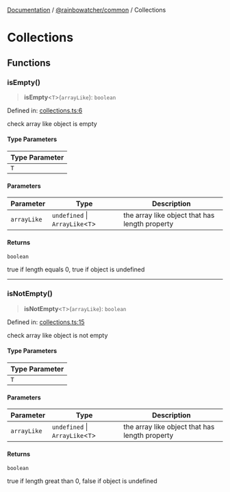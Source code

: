 [Documentation](../../README.md) / [@rainbowatcher/common](../README.md) / Collections

# Collections

## Functions

### isEmpty()

> **isEmpty**\<`T`\>(`arrayLike`): `boolean`

Defined in: [collections.ts:6](https://github.com/rainbowatcher/js-utils/blob/171183ea5be889d9b10be4cf6c406f1643ecac55/packages/common/src/collections.ts#L6)

check array like object is empty

#### Type Parameters

| Type Parameter |
| -------------- |
| `T`            |

#### Parameters

| Parameter   | Type                              | Description                                    |
| ----------- | --------------------------------- | ---------------------------------------------- |
| `arrayLike` | `undefined` \| `ArrayLike`\<`T`\> | the array like object that has length property |

#### Returns

`boolean`

true if length equals 0, true if object is undefined

---

### isNotEmpty()

> **isNotEmpty**\<`T`\>(`arrayLike`): `boolean`

Defined in: [collections.ts:15](https://github.com/rainbowatcher/js-utils/blob/171183ea5be889d9b10be4cf6c406f1643ecac55/packages/common/src/collections.ts#L15)

check array like object is not empty

#### Type Parameters

| Type Parameter |
| -------------- |
| `T`            |

#### Parameters

| Parameter   | Type                              | Description                                    |
| ----------- | --------------------------------- | ---------------------------------------------- |
| `arrayLike` | `undefined` \| `ArrayLike`\<`T`\> | the array like object that has length property |

#### Returns

`boolean`

true if length great than 0, false if object is undefined
